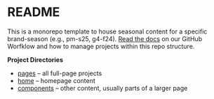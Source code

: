 # README

This is a monorepo template to house seasonal content for a specific brand-season (e.g., pm-s25, g4-f24). [Read the docs](https://www.notion.so/pmsiteops/GitHub-Workflow-db607f811f3c484da807a140e7435114?pvs=4) on our GitHub Worfklow and how to manage projects within this repo structure.

**Project Directories**

- [pages](/pages/) – all full-page projects
- [home](/home/) – homepage content
- [components](/components/) – other content, usually parts of a larger page
